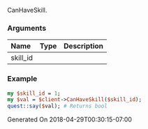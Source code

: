 CanHaveSkill.
### Arguments
**Name**|**Type**|**Description**
:---|:---|:---
skill_id||

### Example

```perl
my $skill_id = 1;
my $val = $client->CanHaveSkill($skill_id);
quest::say($val); # Returns bool
```


Generated On 2018-04-29T00:30:15-07:00